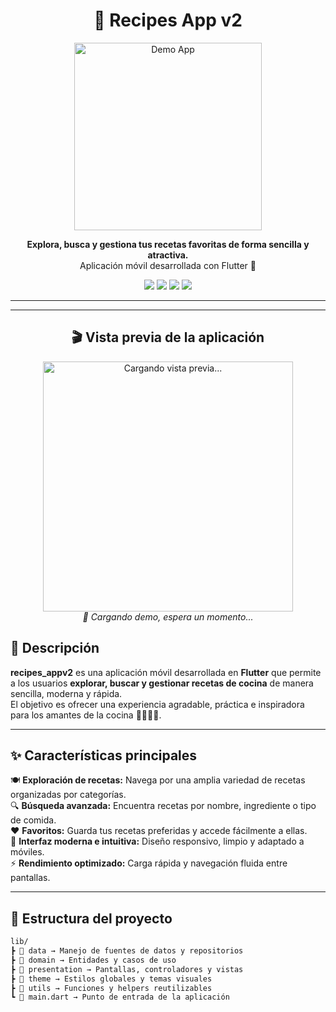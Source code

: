 <h1 align="center">🍳 Recipes App v2</h1>

<p align="center">
  <img src="https://firebasestorage.googleapis.com/v0/b/portafolio-dd96b.appspot.com/o/demo_app.gif?alt=media&token=f9ab0fae-26cf-4e20-bd46-63ca8efeb52d" alt="Demo App" width="300"/>
</p>

<p align="center">
  <b>Explora, busca y gestiona tus recetas favoritas de forma sencilla y atractiva.</b><br>
  Aplicación móvil desarrollada con Flutter 💙
</p>

<p align="center">
  <a href="https://flutter.dev/"><img src="https://img.shields.io/badge/Flutter-%2302569B.svg?style=for-the-badge&logo=Flutter&logoColor=white"/></a>
  <a href="https://dart.dev/"><img src="https://img.shields.io/badge/Dart-%230175C2.svg?style=for-the-badge&logo=dart&logoColor=white"/></a>
  <img src="https://img.shields.io/badge/Platform-Android%20|%20iOS-blue?style=for-the-badge"/>
  <img src="https://img.shields.io/github/license/andresflopaez1255/recipes_appv2?style=for-the-badge"/>
</p>

---

---

<h2 align="center">🎬 Vista previa de la aplicación</h2>

<p align="center">
  <img src="demo_thumbnail.png" alt="Cargando vista previa..." width="400" />
  <br>
  <em>🔄 Cargando demo, espera un momento...</em>
</p>

<p align="center">
  <img src="./demo_app.gif" alt="Vista previa de la app" width="400" style="display:none;" />
</p>



## 🧾 Descripción

**recipes_appv2** es una aplicación móvil desarrollada en **Flutter** que permite a los usuarios **explorar, buscar y gestionar recetas de cocina** de manera sencilla, moderna y rápida.  
El objetivo es ofrecer una experiencia agradable, práctica e inspiradora para los amantes de la cocina 👨‍🍳👩‍🍳.

---

## ✨ Características principales

🍽️ **Exploración de recetas:** Navega por una amplia variedad de recetas organizadas por categorías.  
🔍 **Búsqueda avanzada:** Encuentra recetas por nombre, ingrediente o tipo de comida.  
❤️ **Favoritos:** Guarda tus recetas preferidas y accede fácilmente a ellas.  
📱 **Interfaz moderna e intuitiva:** Diseño responsivo, limpio y adaptado a móviles.  
⚡ **Rendimiento optimizado:** Carga rápida y navegación fluida entre pantallas.

---

## 🧱 Estructura del proyecto

```bash
lib/
┣ 📂 data → Manejo de fuentes de datos y repositorios
┣ 📂 domain → Entidades y casos de uso
┣ 📂 presentation → Pantallas, controladores y vistas
┣ 📂 theme → Estilos globales y temas visuales
┣ 📂 utils → Funciones y helpers reutilizables
┗ 📄 main.dart → Punto de entrada de la aplicación
